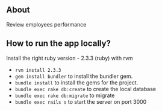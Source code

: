 
## About

Review employees performance

## How to run the app locally?
Install the right ruby version - 2.3.3 (ruby) with rvm

* `rvm install 2.3.3`
* `gem install bundler` to install the bundler gem.
* `bundle install` to install the gems for the project.
* `bundle exec rake db:create` to create the local database
* `bundle exec rake db:migrate` to migrate
* `bundle exec rails s` to start the server on port 3000
